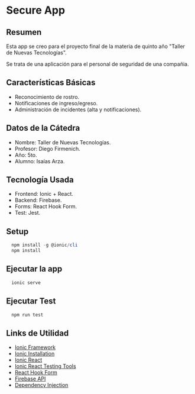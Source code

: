 # Secure App

## Resumen

Esta app se creo para el proyecto final de la materia de quinto año "Taller de Nuevas Tecnologías".

Se trata de una aplicación para el personal de seguridad de una compañia.

## Características Básicas

* Reconocimiento de rostro.
* Notificaciones de ingreso/egreso.
* Administración de incidentes (alta y notificaciones).

## Datos de la Cátedra

* Nombre: Taller de Nuevas Tecnologías.
* Profesor: Diego Firmenich.
* Año: 5to.
* Alumno: Isaías Arza.

## Tecnología Usada

* Frontend: Ionic + React.
* Backend: Firebase.
* Forms: React Hook Form.
* Test: Jest.

## Setup

``` powershell
  npm install -g @ionic/cli
  npm install
```
## Ejecutar la app
``` powershell
  ionic serve
```
## Ejecutar Test
``` powershell
  npm run test
```
## Links de Utilidad

* [Ionic Framework](https://ionicframework.com/)
* [Ionic Installation](https://ionicframework.com/docs/intro/cli)
* [Ionic React](https://ionicframework.com/docs/react)
* [Ionic React Testing Tools](https://ionicframework.com/blog/testing-ionic-react-apps-with-jest-and-react-testing-library/)
* [React Hook Form](https://react-hook-form.com/)
* [Firebase API](https://www.npmjs.com/package/firebase)
* [Dependency Injection](https://thomasburlesonia.medium.com/https-medium-com-thomasburlesonia-universal-dependency-injection-86a8c0881cbc)
